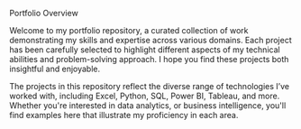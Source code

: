 Portfolio Overview

Welcome to my portfolio repository, a curated collection of work demonstrating my skills and expertise across various domains. Each project has been carefully selected to highlight different aspects of my technical abilities and problem-solving approach. I hope you find these projects both insightful and enjoyable.

The projects in this repository reflect the diverse range of technologies I’ve worked with, including Excel, Python, SQL, Power BI, Tableau, and more. Whether you're interested in data analytics, or business intelligence, you'll find examples here that illustrate my proficiency in each area.
